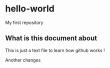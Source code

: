 # hello-world
My first repository
## What is this document about
This is just a text file to learn how github works !

Another changes
